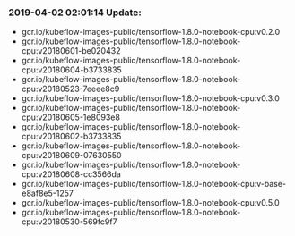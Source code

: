 ### 2019-04-02 02:01:14 Update:

- gcr.io/kubeflow-images-public/tensorflow-1.8.0-notebook-cpu:v0.2.0
- gcr.io/kubeflow-images-public/tensorflow-1.8.0-notebook-cpu:v20180601-be020432
- gcr.io/kubeflow-images-public/tensorflow-1.8.0-notebook-cpu:v20180604-b3733835
- gcr.io/kubeflow-images-public/tensorflow-1.8.0-notebook-cpu:v20180523-7eeee8c9
- gcr.io/kubeflow-images-public/tensorflow-1.8.0-notebook-cpu:v0.3.0
- gcr.io/kubeflow-images-public/tensorflow-1.8.0-notebook-cpu:v20180605-1e8093e8
- gcr.io/kubeflow-images-public/tensorflow-1.8.0-notebook-cpu:v20180602-b3733835
- gcr.io/kubeflow-images-public/tensorflow-1.8.0-notebook-cpu:v20180609-07630550
- gcr.io/kubeflow-images-public/tensorflow-1.8.0-notebook-cpu:v20180608-cc3566da
- gcr.io/kubeflow-images-public/tensorflow-1.8.0-notebook-cpu:v-base-e8af8e5-1257
- gcr.io/kubeflow-images-public/tensorflow-1.8.0-notebook-cpu:v0.5.0
- gcr.io/kubeflow-images-public/tensorflow-1.8.0-notebook-cpu:v20180530-569fc9f7
